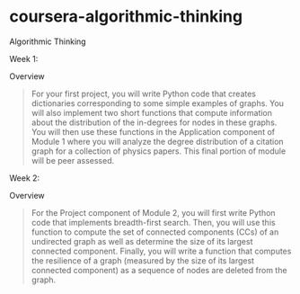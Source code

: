 coursera-algorithmic-thinking
=============================

Algorithmic Thinking

Week 1:

Overview
> For your first project, you will write Python code that creates dictionaries corresponding to some simple examples of graphs. You will also implement two short functions that compute information about the distribution of the in-degrees for nodes in these graphs. You will then use these functions in the Application component of Module 1 where you will analyze the degree distribution of a citation graph for a collection of physics papers. This final portion of module will be peer assessed.

Week 2:

Overview
>For the Project component of Module 2, you will first write Python code that implements breadth-first search. Then, you will use this function to compute the set of connected components (CCs) of an undirected graph as well as determine the size of its largest connected component. Finally, you will write a function that computes the resilience of a graph (measured by the size of its largest connected component) as a sequence of nodes are deleted from the graph.

